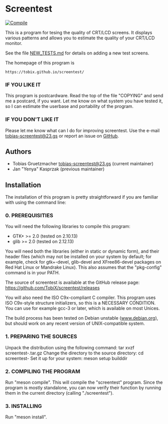 # Screentest

[![Compile](https://github.com/TobiX/screentest/actions/workflows/compile.yml/badge.svg)](https://github.com/TobiX/screentest/actions/workflows/compile.yml)

This is a program for tesing the quality of CRT/LCD screens. It displays
various patterns and allows you to estimate the quality of your CRT/LCD
monitor.

See the file [NEW_TESTS.md](NEW_TESTS.md) for details on adding a new test screens.

The homepage of this program is

	https://tobix.github.io/screentest/

### IF YOU LIKE IT

This program is postcardware. Read the top of the file "COPYING" and send
me a postcard, if you want. Let me know on what system you have tested it,
so I can estimate the userbase and portability of the program.

### IF YOU DON'T LIKE IT

Please let me know what can I do for improving screentest. Use the
e-mail <tobias-screentest@23.gs> or report an issue on
[GitHub](https://github.com/TobiX/screentest/issues/new).

## Authors

- Tobias Gruetzmacher <tobias-screentest@23.gs> (current maintainer)
- Jan "Yenya" Kasprzak (previous maintainer)

## Installation

The installation of this program is pretty straightforward if you are familiar
with using the command line:

### 0. PREREQUISITIES

You will need the following libraries to compile this program:

- GTK+ >= 2.0 (tested on 2.10.13)
- glib >= 2.0 (tested on 2.12.13)

You will need both the libraries (either in static or dynamic form),
and their header files (which may not be installed on your system
by default; for example, check for gtk+-devel, glib-devel and XFree86-devel
packages on Red Hat Linux or Mandrake Linux). This also assumes that the
"pkg-config" command is in your PATH.

The source of screentest is available at the GitHub release page:
    https://github.com/TobiX/screentest/releases

You will also need the ISO C9x-compliant C compiler. This program uses
ISO C9x-style structure initializers, so this is a NECESSARY CONDITION.
You can use for example gcc-3 or later, which is available on most
Unices.

The build process has been tested on Debian unstable (www.debian.org),
but should work on any recent version of UNIX-compatible system.

### 1. PREPARING THE SOURCES

Unpack the distribution using the following command:
    tar xvzf screentest-<version>.tar.gz
Change the directory to the source directory:
    cd screentest-<version>
Set it up for your system:
    meson setup builddir

### 2. COMPILING THE PROGRAM

Run "meson compile". This will compile the "screentest" program. Since the
program is mostly standalone, you can now verify their function by running them
in the current directory (calling "./screentest").

### 3. INSTALLING

Run "meson install".
